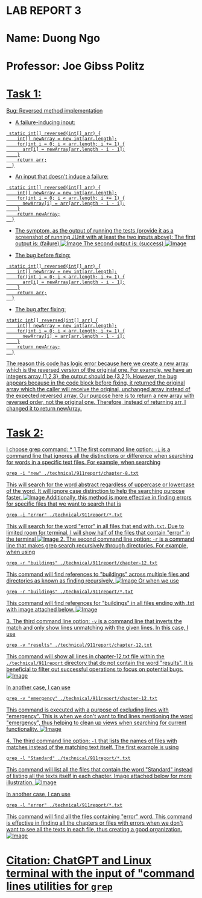 # LAB REPORT 3
# Name: Duong Ngo
# Professor: Joe Gibss Politz

# <u> Task 1:
Bug: Reversed method implementation
* A failure-inducing input:

```
 static int[] reversed(int[] arr) {
    int[] newArray = new int[arr.length];
    for(int i = 0; i < arr.length; i += 1) {
      arr[i] = newArray[arr.length - i - 1];
    }
    return arr;
  }
```
* An input that doesn't induce a failure:

```
 static int[] reversed(int[] arr) {
    int[] newArray = new int[arr.length];
    for(int i = 0; i < arr.length; i += 1) {
      newArray[i] = arr[arr.length - 1 - i];
    }
    return newArray;
  }

```

* The symptom, as the output of running the tests (provide it as a screenshot of running JUnit with at least the two inputs above):
<u> The first output is: (failure)
![Image](output1.png)
<u> The second output is: (success)
![Image](output2.png)

* The bug before fixing: 
```
 static int[] reversed(int[] arr) {
    int[] newArray = new int[arr.length];
    for(int i = 0; i < arr.length; i += 1) {
      arr[i] = newArray[arr.length - i - 1];
    }
    return arr;
  }
```
* The bug after fixing:
```
static int[] reversed(int[] arr) {
    int[] newArray = new int[arr.length];
    for(int i = 0; i < arr.length; i += 1) {
      newArray[i] = arr[arr.length - 1 - i];
    }
    return newArray;
  }
```
The reason this code has logic error because here we create a new array which is the reversed version of the originial one. For example,
we have an integers array {1,2,3}, the output should be {3,2,1}. However, the bug appears because in the code block before fixing, it 
returned the original array which the caller will receive the original, unchanged array instead of the expected reversed array. Our purpose here is to return a new array with reversed order, not the original one. Therefore, instead of returning arr, I changed it to return newArray. 

# <u> Task 2:
I choose grep command:
<u> * 
1.The first command line option: `-i` is a command line that ignores all the distinctions or difference when searching for words in a specific text files. For example, when searching 

```
grep -i "new" ./technical/911report/chapter-8.txt
```
This will search for the word abstract regardless of uppercase or lowercase of the word. It will ignore case distinction to help the searching purpose faster.
![Image](grepinew.png)
Additionally, this method is more effective in finding errors for specific files that we want to search that is 
```
grep -i "error" ./technical/911report/*.txt
```
This will search for the word "error" in all files that end with`.txt`. Due to limited room for terminal, I will show half of the files that contain "error" in the terminal
![Image](grepierror.png)
<u> 2. The second command line option: `-r` is a command line that makes grep search recursively through directories. For example, 
when using 
```
grep -r "buildings" ./technical/911report/chapter-12.txt
```
This command will find references to "buildings" across multiple files and directories as known as finding recursively. 
![Image](greprbuildings.png)
Or when we use 
```
grep -r "buildings" ./technical/911report/*.txt
```
This command will find references for "buildings" in all files ending with .txt with image attached below. 
![Image](greprbuildingsall.png)

<u> 3. The third command line option: `-v` is a command line that inverts the match and only show lines unmatching with the given lines. In this case, I use 
```
grep -v "results" ./technical/911report/chapter-12.txt

```
This command will show all lines in chapter-12.txt file within the `./technical/911report` directory that do not contain the word "results". It is beneficial to filter out successful operations to focus on potential bugs. 
![Image](grepvresults.png)

In another case, I can use 
```
grep -v "emergency" ./technical/911report/chapter-12.txt

```
This command is executed with a purpose of excluding lines with "emergency". This is when we don't want to find lines mentioning the word "emergency", thus helping to clean up views when searching for current functionality. 
![Image](grepvemergency.png)

<u> 4. The third command line option: `-l` that lists the names of files with matches instead of the matching text itself. The first example is using 
```
grep -l "Standard" ./technical/911report/*.txt

```
This command will list all the files that contain the word "Standard" instead of listing all the texts itself in each chapter. Image attached below for more illustration. 
![Image](greplStandard.png)

In another case, I can use 
```
grep -l "error" ./technical/911report/*.txt

```
This command will find all the files containing "error" word. This command is effective in finding all the chapters or files with errors when we don't want to see all the texts in each file, thus creating a good organization. 
![Image](greplerror.png)

# Citation: ChatGPT and Linux terminal with the input of "command lines utilities for `grep`




